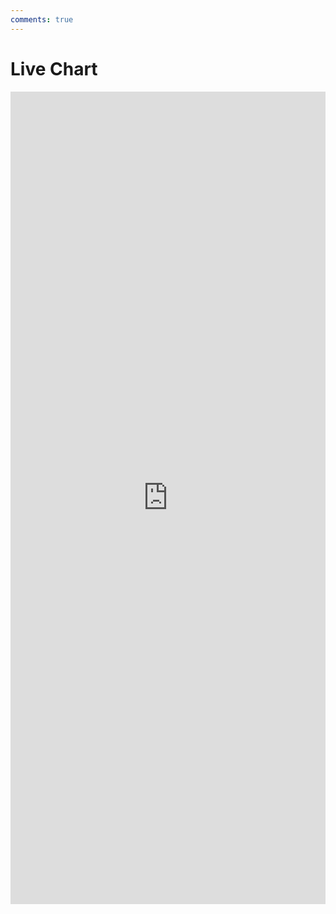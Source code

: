 ```yaml
---
comments: true
---
```


# Live Chart

<iframe onload="window.parent.scrollTo(0,0)" allowtransparency="true" allowfullscreen="true" frameborder="0" scrolling="no" style="min-width: 100%; height:1300px; border:none;" src="https://manutechwriter.github.io/npsapp-frontend"></iframe>